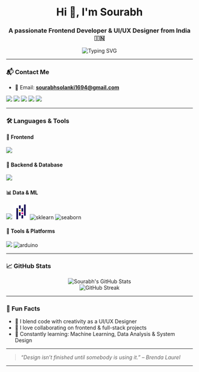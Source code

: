 <h1 align="center">Hi 👋, I'm Sourabh</h1>
<h3 align="center">A passionate Frontend Developer & UI/UX Designer from India 🇮🇳</h3>

<p align="center">
  <img src="https://readme-typing-svg.demolab.com?font=Fira+Code&weight=500&size=22&pause=1000&color=36BCF7&width=435&lines=Turning+Ideas+into+Beautiful+Interfaces;Bringing+Design+to+Life+with+Code;Lover+of+Clean+UI+%26+User+Flow" alt="Typing SVG" />
</p>

---

### 📬 Contact Me
- 💌 Email: **sourabhsolanki1694@gmail.com**

<p align="left">
  <a href="https://linkedin.com/in/sourabh" target="_blank"><img src="https://img.shields.io/badge/LinkedIn-blue?style=for-the-badge&logo=linkedin" /></a>
  <a href="https://instagram.com/_solanki018" target="_blank"><img src="https://img.shields.io/badge/Instagram-E4405F?style=for-the-badge&logo=instagram&logoColor=white" /></a>
  <a href="https://www.codechef.com/users/sourabhsolanki1694" target="_blank"><img src="https://img.shields.io/badge/CodeChef-5B4638?style=for-the-badge&logo=codechef&logoColor=white" /></a>
  <a href="https://codeforces.com/profile/sourabhsolanki1694" target="_blank"><img src="https://img.shields.io/badge/Codeforces-1F8ACB?style=for-the-badge&logo=codeforces&logoColor=white" /></a>
  <a href="https://discord.gg/_solanki018" target="_blank"><img src="https://img.shields.io/badge/Discord-7289DA?style=for-the-badge&logo=discord&logoColor=white" /></a>
</p>

---

### 🛠️ Languages & Tools

#### 🚀 Frontend
<p>
  <img src="https://skillicons.dev/icons?i=html,css,js,react,tailwind,bootstrap,xd,figma,illustrator,photoshop" />
</p>

#### 🧠 Backend & Database
<p>
  <img src="https://skillicons.dev/icons?i=nodejs,express,mongodb,python" />
</p>

#### 📊 Data & ML
<p>
  <img src="https://skillicons.dev/icons?i=matlab,tensorflow,pytorch" />
  <img src="https://raw.githubusercontent.com/devicons/devicon/master/icons/pandas/pandas-original.svg" alt="pandas" width="40" />
  <img src="https://upload.wikimedia.org/wikipedia/commons/0/05/Scikit_learn_logo_small.svg" alt="sklearn" width="40" />
  <img src="https://seaborn.pydata.org/_images/logo-mark-lightbg.svg" alt="seaborn" width="40" />
</p>

#### 🧰 Tools & Platforms
<p>
  <img src="https://skillicons.dev/icons?i=git,github,vscode" />
  <img src="https://cdn.worldvectorlogo.com/logos/arduino-1.svg" alt="arduino" width="40" />
</p>

---

### 📈 GitHub Stats
<p align="center">
  <img src="https://github-readme-stats.vercel.app/api?username=sourabhsolanki1694&show_icons=true&theme=radical" alt="Sourabh's GitHub Stats" />
  <br />
  <img src="https://github-readme-streak-stats.herokuapp.com/?user=sourabhsolanki1694&theme=radical" alt="GitHub Streak" />
</p>

---

### 🎯 Fun Facts
- 🎨 I blend code with creativity as a UI/UX Designer
- 🤝 I love collaborating on frontend & full-stack projects
- 🧠 Constantly learning: Machine Learning, Data Analysis & System Design

---

> *“Design isn’t finished until somebody is using it.” – Brenda Laurel*

---

